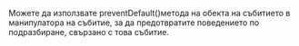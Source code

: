 Можете да използвате preventDefault()метода на обекта на събитието в манипулатора на събитие, за да предотвратите поведението по подразбиране, свързано с това събитие.
